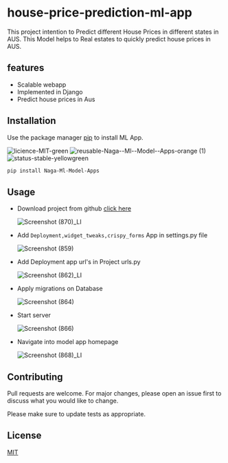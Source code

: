# house-price-prediction-ml-app
This project intention to Predict different House Prices in different states in AUS. This Model helps to Real estates to quickly predict house prices in AUS.
## features
   - Scalable webapp
   - Implemented in Django
   - Predict house prices in Aus
  
## Installation
Use the package manager [pip](https://pypi.org/project/Naga-Ml-Model-Apps/) to install ML App.

![licience-MIT-green](https://user-images.githubusercontent.com/92179722/136644506-92d1c95e-1407-4fe8-8d41-1020a4d6d257.png) ![reusable-Naga--Ml--Model--Apps-orange (1)](https://user-images.githubusercontent.com/92179722/136644513-5fa64338-3292-4006-a785-f8189c9c929b.png) ![status-stable-yellowgreen](https://user-images.githubusercontent.com/92179722/136644526-45d63c41-0397-427d-9388-ed9c145dc91f.png)

```bash
pip install Naga-Ml-Model-Apps
```
## Usage

- Download project from github [click here](https://github.com/Nagababu91768/house-price-prediction-ml-app/archive/refs/heads/master.zip)

   ![Screenshot (870)_LI](https://user-images.githubusercontent.com/92179722/136644933-6fbcca0f-e3d5-49f8-aae5-0cf01f8116c0.jpg)
   
- Add ``Deployment,widget_tweaks,crispy_forms`` App in settings.py file

   ![Screenshot (859)](https://user-images.githubusercontent.com/92179722/136644637-19c8cddf-2bbc-4654-8663-bfdc1639bbfd.png)
   
- Add Deployment app url's in Project urls.py

   ![Screenshot (862)_LI](https://user-images.githubusercontent.com/92179722/136644767-6231ff1c-76cb-4d34-ab8c-1b9e2df212a5.jpg)
   
- Apply migrations on Database
 
   ![Screenshot (864)](https://user-images.githubusercontent.com/92179722/136644819-706d6e05-e449-452f-ac47-ccfd2452c4ae.png)

- Start server 

   ![Screenshot (866)](https://user-images.githubusercontent.com/92179722/136644850-13cde7a2-f1d2-4418-845f-efa1af21cab5.png)

- Navigate into model app homepage

   ![Screenshot (868)_LI](https://user-images.githubusercontent.com/92179722/136644894-38bcc18b-c853-432d-ad67-99b02bacfd21.jpg)

## Contributing
Pull requests are welcome. For major changes, please open an issue first to discuss what you would like to change.

Please make sure to update tests as appropriate.

## License
[MIT](https://choosealicense.com/licenses/mit/)

